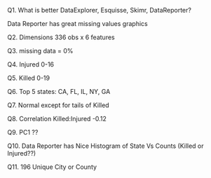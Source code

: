 Q1. What is better DataExplorer, Esquisse, Skimr, DataReporter?

Data Reporter has great missing values graphics

Q2. Dimensions 336 obs x 6 features

Q3. missing data = 0%

Q4. Injured 0-16 

Q5. Killed 0-19

Q6. Top 5 states: CA, FL, IL, NY, GA

Q7. Normal except for tails of Killed

Q8. Correlation Killed:Injured -0.12

Q9. PC1 ??

Q10. Data Reporter has Nice Histogram of State Vs Counts (Killed or Injured??)

Q11. 196 Unique City or County




